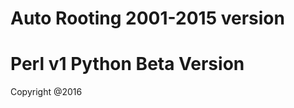  Auto Rooting
 2001-2015 version
 ======================
 Perl v1
 Python Beta Version
 ======================
 Copyright @2016
 
 
